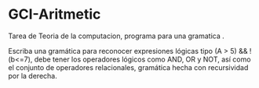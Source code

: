 # GCI-Aritmetic

Tarea de Teoria de la computacion, programa para una gramatica .

Escriba una gramática para reconocer expresiones lógicas tipo (A > 5) && !(b<=7), debe tener los operadores lógicos como AND, OR y 
NOT, así como el conjunto de operadores relacionales, gramática hecha con recursividad por la derecha.
